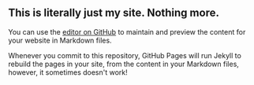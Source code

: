 ## This is literally just my site. Nothing more.

You can use the [editor on GitHub](https://thissitewillgiveyoua.404.error) to maintain and preview the content for your website in Markdown files.

Whenever you commit to this repository, GitHub Pages will run Jekyll to rebuild the pages in your site, from the content in your Markdown files, however, it sometimes doesn't work!
